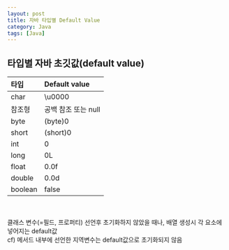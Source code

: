 ```yaml
---
layout: post
title: 자바 타입별 Default Value
category: Java
tags: [Java]
---
```


## 타입별 자바 초깃값(default value)
|타입|Default value|
|:---|:---|
|char | \u0000 |
|참조형 | 공백 참조 또는 null|
|byte |(byte)0|
|short|(short)0|
|int | 0|
|long | 0L|
|float | 0.0f|
|double | 0.0d|
|boolean | false |

<br/><br/>
클래스 변수(=필드, 프로퍼티) 선언후 초기화하지 않았을 때나, 배열 생성시 각 요소에 넣어지는 default값<br/>
cf) 메서드 내부에 선언한 지역변수는 default값으로 초기화되지 않음<br/>
<br/>
